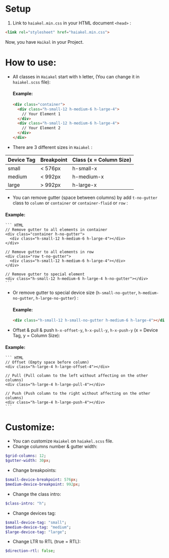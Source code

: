 # Setup
1. Link to `haiakel.min.css` in your HTML document `<head>` :

  ``` HTML
  <link rel="stylesheet" href="haiakel.min.css">
  ```
  Now, you have `Haikal` in your Project.


# How to use:
  * All classes in `Haiakel` start with `h` letter, (You can change it in `haiakel.scss` file):
    #### Example:
    ``` HTML
    <div class="container">
      <div class="h-small-12 h-medium-6 h-large-4">
        // Your Element 1
      </div>
      <div class="h-small-12 h-medium-6 h-large-4">
        // Your Element 2
      </div>
    </div>
    ```

  * There are 3 different sizes in `Haiakel` :

| Device Tag | Breakpoint | Class (x = Column Size) |
| --- | --- | --- |
| small | < 576px | h-small-x |
| medium | < 992px | h-medium-x |
| large | > 992px | h-large-x |

  * You can remove gutter (space between columns) by add `t-no-gutter` class to `column` or `container` or `container-fluid` or `row` :
  #### Example:
    ``` HTML
    // Remove gutter to all elements in container
    <div class="container h-no-gutter">
      <div class="h-small-12 h-medium-6 h-large-4"></div>
    </div>

    // Remove gutter to all elements in row
    <div class="row t-no-gutter">
      <div class="h-small-12 h-medium-6 h-large-4"></div>
    </div>

    // Remove gutter to special element
    <div class="h-small-12 h-medium-6 h-large-4 h-no-gutter"></div>
    ```
  * Or remove gutter to special device size (`h-small-no-gutter`, `h-medium-no-gutter`, `h-large-no-gutter`) :
    #### Example:
    ``` HTML
    <div class="h-small-12 h-small-no-gutter h-medium-6 h-large-4"></div>
    ```

  * Offset & pull & push `h-x-offset-y`, `h-x-pull-y`, `h-x-push-y` (x = Device Tag, y = Column Size):
  #### Example:
    ``` HTML
    // Offset (Empty space before column)
    <div class="h-large-4 h-large-offset-4"></div>

    // Pull (Pull column to the left without affecting on the other columns)
    <div class="h-large-4 h-large-pull-4"></div>

    // Push (Push column to the right without affecting on the other columns)
    <div class="h-large-4 h-large-push-4"></div>
    ```
# Customize:
  * You can customize `Haiakel` on `haiakel.scss` file.
  * Change columns number & gutter width:
  ``` SASS
  $grid-columns: 12;
  $gutter-width: 30px;
  ```
  
  * Change breakpoints:
  ``` SASS
  $small-device-breakpoint: 576px;
  $medium-device-breakpoint: 992px;
  ```
  
  * Change the class intro:
  ``` SASS
  $class-intro: "h";
  ```
  
  * Change devices tag:
  ``` SASS
  $small-device-tag: "small";
  $medium-device-tag: "medium";
  $large-device-tag: "large";
  ```
  
  * Change LTR to RTL (true = RTL):
  ``` SASS
  $direction-rtl: false;
  ```
